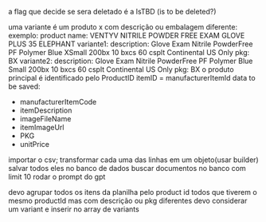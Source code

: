 a flag que decide se sera deletado é a IsTBD (is to be deleted?)

uma variante é um produto x com descrição ou embalagem diferente:
exemplo:
product name: VENTYV NITRILE POWDER FREE EXAM GLOVE PLUS 35 ELEPHANT
variante1:
description: Glove Exam Nitrile PowderFree PF Polymer Blue XSmall 200bx 10 bxcs 60 csplt Continental US Only
pkg: BX
variante2:
description: Glove Exam Nitrile PowderFree PF Polymer Blue Small 200bx 10 bxcs 60 csplt Continental US Only
pkg: BX
o produto principal é identificado pelo ProductID
itemID = manufacturerItemId
data to be saved:

- manufacturerItemCode
- itemDescription
- imageFileName
- itemImageUrl
- PKG
- unitPrice

importar o csv;
transformar cada uma das linhas em um objeto(usar builder)
salvar todos eles no banco de dados
buscar documentos no banco com limit 10
rodar o prompt do gpt

devo agrupar todos os itens da planilha pelo product id
todos que tiverem o mesmo productId mas com descrição ou pkg diferentes
devo considerar um variant e inserir no array de variants

